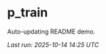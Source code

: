 # p_train

Auto-updating README demo.

<!--START_SECTION:status-->
_Last run: 2025-10-14 14:25 UTC_
<!--END_SECTION:status-->



















































































































































































































































































































































































































































































































































































































































































































































































































































































































































































































































































































































































































